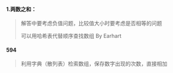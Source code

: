 #### 1.两数之和：

> 解答中要考虑负值问题，比较值大小时要考虑是否相等的问题
>
> 可以用哈希表代替顺序查找数组
> By Earhart

#### 594

>利用字典（散列表）检索数组，保存数字出现的次数，直接相加
>
>
